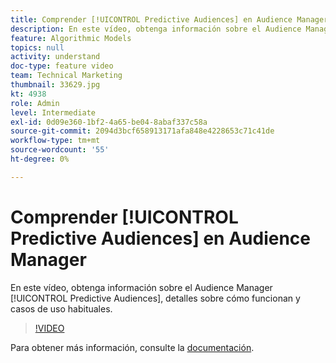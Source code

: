 ```yaml
---
title: Comprender [!UICONTROL Predictive Audiences] en Audience Manager
description: En este vídeo, obtenga información sobre el Audience Manager [!UICONTROL Predictive Audiences], detalles sobre cómo funcionan y casos de uso habituales.
feature: Algorithmic Models
topics: null
activity: understand
doc-type: feature video
team: Technical Marketing
thumbnail: 33629.jpg
kt: 4938
role: Admin
level: Intermediate
exl-id: 0d09e360-1bf2-4a65-be04-8abaf337c58a
source-git-commit: 2094d3bcf658913171afa848e4228653c71c41de
workflow-type: tm+mt
source-wordcount: '55'
ht-degree: 0%

---
```


# Comprender [!UICONTROL Predictive Audiences] en Audience Manager

En este vídeo, obtenga información sobre el Audience Manager [!UICONTROL Predictive Audiences], detalles sobre cómo funcionan y casos de uso habituales.

>[!VIDEO](https://video.tv.adobe.com/v/33629/?quality=12)

Para obtener más información, consulte la [documentación](https://experienceleague.adobe.com/docs/audience-manager/user-guide/features/algorithmic-models/predictive-audiences/predictive-audiences.html).
